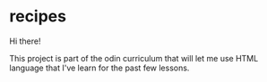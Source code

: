 # recipes
Hi there! 

This project is part of the odin curriculum that will let me use HTML language that I've learn for the past few lessons.
